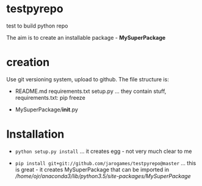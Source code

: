 # testpyrepo
test to build python repo

The aim is to create an installable package - **MySuperPackage**

# creation

Use git versioning system, upload to github. The file structure is:

*  README.md  requirements.txt  setup.py  ... they contain stuff, requirements.txt: pip freeze

* MySuperPackage/__init__.py


# Installation

* `python setup.py install` ... it creates egg - not very much clear to me

* `pip install git+git://github.com/jarogames/testpyrepo@master` ... this is great - it creates MySuperPackage that can be imported in */home/ojr/anaconda3/lib/python3.5/site-packages/MySuperPackage*


